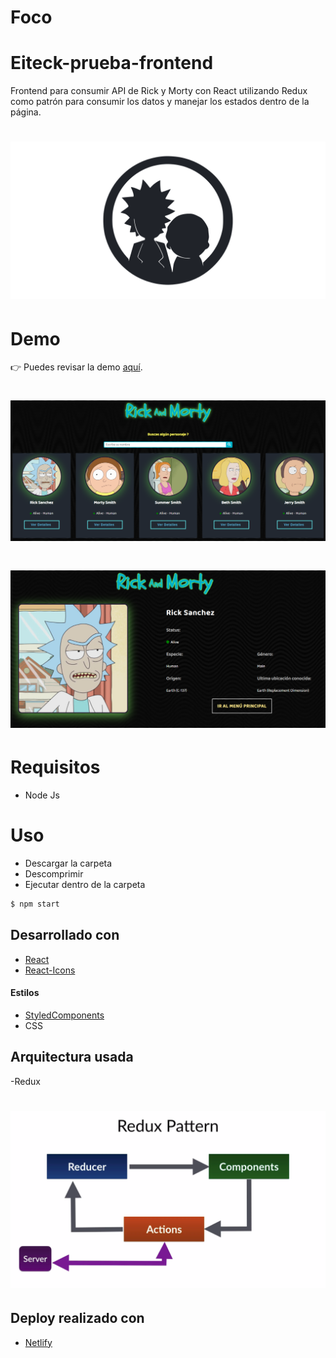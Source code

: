 # Foco

# Eiteck-prueba-frontend

Frontend para consumir API de Rick y Morty con React utilizando Redux como patrón para consumir los datos y manejar los estados dentro de la página.

# ![Rick y Morty API](src/images/rick_and_morty.png)

# Demo

👉 Puedes revisar la demo <a href="https://eiteck-prueba-frontend.netlify.app/">aquí</a>.
<br>

# ![Rick y Morty API](src/images/app1.png)

# ![Rick y Morty API](src/images/app2.png)

# Requisitos

- Node Js

# Uso

- Descargar la carpeta
- Descomprimir
- Ejecutar dentro de la carpeta

```sh
$ npm start
```

## Desarrollado con

- [React](https://es.reactjs.org/)
- [React-Icons](https://react-icons.github.io/react-icons)

#### Estilos

- [StyledComponents](https://styled-components.com/)
- CSS

## Arquitectura usada

-Redux

# ![Rick y Morty API](src/images/redux.png)

## Deploy realizado con

- [Netlify](https://electron.atom.io)
